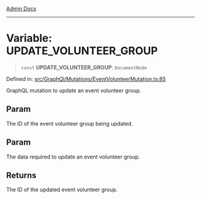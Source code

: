 [Admin Docs](/)

---

# Variable: UPDATE_VOLUNTEER_GROUP

> `const` **UPDATE_VOLUNTEER_GROUP**: `DocumentNode`

Defined in: [src/GraphQl/Mutations/EventVolunteerMutation.ts:85](https://github.com/PalisadoesFoundation/talawa-admin/blob/main/src/GraphQl/Mutations/EventVolunteerMutation.ts#L85)

GraphQL mutation to update an event volunteer group.

## Param

The ID of the event volunteer group being updated.

## Param

The data required to update an event volunteer group.

## Returns

The ID of the updated event volunteer group.
